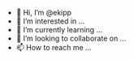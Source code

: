 - 👋 Hi, I’m @ekipp
- 👀 I’m interested in ...
- 🌱 I’m currently learning ...
- 💞️ I’m looking to collaborate on ...
- 📫 How to reach me ...

<!---
ekipp/ekipp is a ✨ special ✨ repository because its `README.md` (this file) appears on your GitHub profile.
You can click the Preview link to take a look at your changes.
--->
